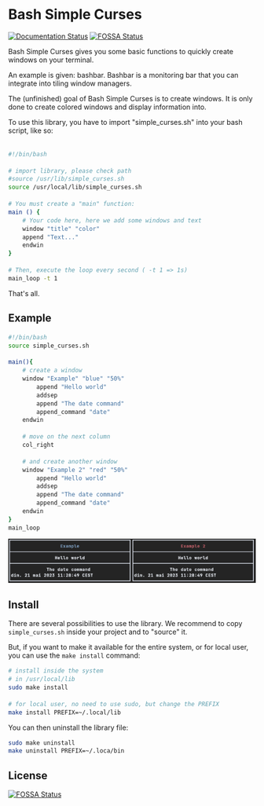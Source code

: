 # Bash Simple Curses

[![Documentation Status](https://readthedocs.org/projects/bashsimplecurses/badge/?version=master)](https://bashsimplecurses.readthedocs.io/en/master/?badge=master)
[![FOSSA Status](https://app.fossa.io/api/projects/git%2Bgithub.com%2Fmetal3d%2Fbashsimplecurses.svg?type=shield)](https://app.fossa.io/projects/git%2Bgithub.com%2Fmetal3d%2Fbashsimplecurses?ref=badge_shield)
                

Bash Simple Curses gives you some basic functions to quickly create windows on your terminal.

An example is given: bashbar. Bashbar is a monitoring bar that you can integrate into tiling window managers.

The (unfinished) goal of Bash Simple Curses is to create windows. It is only done to create colored windows and display information into.

To use this library, you have to import "simple_curses.sh" into your bash script, like so:

```bash

#!/bin/bash

# import library, please check path
#source /usr/lib/simple_curses.sh
source /usr/local/lib/simple_curses.sh

# You must create a "main" function:
main () {
    # Your code here, here we add some windows and text
    window "title" "color"
    append "Text..."
    endwin
}

# Then, execute the loop every second ( -t 1 => 1s)
main_loop -t 1
```

That's all.


## Example

```bash
#!/bin/bash
source simple_curses.sh

main(){
    # create a window
    window "Example" "blue" "50%"
        append "Hello world"
        addsep
        append "The date command"
        append_command "date"
    endwin

    # move on the next column
    col_right

    # and create another window
    window "Example 2" "red" "50%"
        append "Hello world"
        addsep
        append "The date command"
        append_command "date"
    endwin
}
main_loop
```

![Simple example](docs/images/bsc-example.png)


## Install

There are several possibilities to use the library. We recommend to copy `simple_curses.sh` inside your project and to "source" it.

But, if you want to make it available for the entire system, or for local user, you can use the `make install` command:

```bash
# install inside the system
# in /usr/local/lib
sudo make install

# for local user, no need to use sudo, but change the PREFIX
make install PREFIX=~/.local/lib
```

You can then uninstall the library file:

```bash
sudo make uninstall
make uninstall PREFIX=~/.loca/bin
```

## License
[![FOSSA Status](https://app.fossa.io/api/projects/git%2Bgithub.com%2Fmetal3d%2Fbashsimplecurses.svg?type=large)](https://app.fossa.io/projects/git%2Bgithub.com%2Fmetal3d%2Fbashsimplecurses?ref=badge_large)
